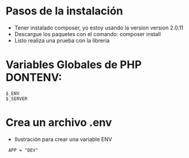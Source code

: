 # Pasos de la instalación

- Tener instalado composer, yo estoy usando la version version 2.0.11
- Descargue los paquetes con el comando: composer install 
- Listo realiza una prueba con la libreria


# Variables Globales de PHP DONTENV:

````
$_ENV
$_SERVER
````

# Crea un archivo .env

- Ilustración para crear una variable ENV
````
 APP = "DEV"
````
